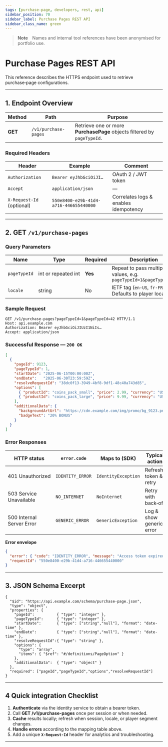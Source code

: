 ```yaml
---
tags: [purchase-page, developers, rest, api]
sidebar_position: 70
sidebar_label: Purchase Pages REST API
sidebar_class_name: green
---
```


> **Note** Names and internal tool references have been anonymised for portfolio use.

# Purchase Pages REST API

This reference describes the HTTPS endpoint used to retrieve purchase‑page configurations.

---

## 1. Endpoint Overview

| Method | Path | Purpose |
|--------|------|---------|
| **GET** | `/v1/purchase-pages` | Retrieve one or more **PurchasePage** objects filtered by `pageTypeId`. |

### Required Headers

| Header | Example | Comment |
|--------|---------|---------|
| `Authorization` | `Bearer eyJhbGciOiJI…` | OAuth 2 / JWT token |
| `Accept` | `application/json` | — |
| `X-Request-Id` (optional) | `550e8400-e29b-41d4-a716-446655440000` | Correlates logs & enables idempotency |

---

## 2. GET `/v1/purchase-pages`

### Query Parameters

| Name | Type | Required | Description |
|------|------|----------|-------------|
| `pageTypeId` | int or repeated int | **Yes** | Repeat to pass multiple values, e.g. `pageTypeId=1&pageTypeId=5` |
| `locale` | string | No | IETF tag (`en-US`, `fr-FR`). Defaults to player locale |

### Sample Request

```http
GET /v1/purchase-pages?pageTypeId=1&pageTypeId=42 HTTP/1.1
Host: api.example.com
Authorization: Bearer eyJhbGciOiJIUzI1NiIs…
Accept: application/json
```

### Successful Response — `200 OK`

```json
[
  {
    "pageId": 9123,
    "pageTypeId": 1,
    "startDate": "2025-06-15T00:00:00Z",
    "endDate":   "2025-06-30T23:59:59Z",
    "resolveRequestId": "38dc0f13-3949-4bf8-9df1-48c40a743d85",
    "options": [
      { "productId": "coins_pack_small", "price": 2.99, "currency": "USD", "bonusPercent": 0 },
      { "productId": "coins_pack_large", "price": 9.99, "currency": "USD", "bonusPercent": 20 }
    ],
    "additionalData": {
      "backgroundArtUrl": "https://cdn.example.com/img/promo/bg_9123.png",
      "badgeText": "20% BONUS"
    }
  }
]
```

### Error Responses

| HTTP status | `error.code` | Maps to (SDK) | Typical action |
|-------------|--------------|---------------|----------------|
| 401 Unauthorized | `IDENTITY_ERROR` | `IdentityException` | Refresh token & retry |
| 503 Service Unavailable | `NO_INTERNET` | `NoInternet` | Retry with back‑off |
| 500 Internal Server Error | `GENERIC_ERROR` | `GenericException` | Log & show generic error |

**Error envelope**

```json
{
  "error": { "code": "IDENTITY_ERROR", "message": "Access token expired." },
  "requestId": "550e8400-e29b-41d4-a716-446655440000"
}
```

---

## 3. JSON Schema Excerpt

```jsonc
{
  "$id": "https://api.example.com/schema/purchase-page.json",
  "type": "object",
  "properties": {
    "pageId":          { "type": "integer" },
    "pageTypeId":      { "type": "integer" },
    "startDate":       { "type": ["string","null"], "format": "date-time" },
    "endDate":         { "type": ["string","null"], "format": "date-time" },
    "resolveRequestId":{ "type": "string" },
    "options": {
      "type": "array",
      "items": { "$ref": "#/definitions/PageOption" }
    },
    "additionalData":  { "type": "object" }
  },
  "required": ["pageId","pageTypeId","options","resolveRequestId"]
}
```

---

## 4 Quick integration Checklist

1. **Authenticate** via the identity service to obtain a bearer token.  
2. Call **GET /v1/purchase-pages** once per session or when needed.  
3. **Cache** results locally; refresh when session, locale, or player segment changes.  
4. **Handle errors** according to the mapping table above.  
5. Add a unique **`X-Request-Id`** header for analytics and troubleshooting.

---
